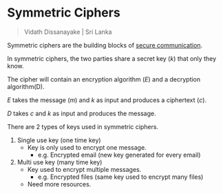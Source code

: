 # Symmetric Ciphers

> Vidath Dissanayake | Sri Lanka

Symmetric ciphers are the building blocks of [secure communication](secure%20communication.md).

In symmetric ciphers, the two parties share a secret key (_k_) that only they know.

The cipher will contain an encryption algorithm (_E_) and a decryption algorithm(D).

_E_ takes the message (_m_) and _k_ as input and produces a ciphertext (_c_).

_D_ takes _c_ and _k_ as input and produces the message.

There are 2 types of keys used in symmetric ciphers.
1. Single use key (one time key)
    - Key is only used to encrypt one message.
        - e.g. Encrypted email (new key generated for every email)
2. Multi use key (many time key)
    - Key used to encrypt multiple messages.
        - e.g. Encrypted files (same key used to encrypt many files)
    - Need more resources. 